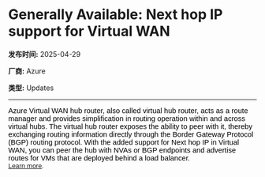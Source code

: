 # Generally Available: Next hop IP support for Virtual WAN

**发布时间:** 2025-04-29

**厂商:** Azure

**类型:** Updates

---
<div style="font-family: Arial; font-size: 10pt;"><span style="font-family: Calibri, sans-serif; font-size: 11pt; color: rgb(0, 0, 0);">Azure Virtual WAN hub
router, also called virtual hub router, acts as a route manager and provides
simplification in routing operation within and across virtual hubs. The virtual
hub router exposes the ability to peer with it, thereby exchanging routing information
directly through the Border Gateway Protocol (BGP) routing protocol. With the
added support for Next hop IP in Virtual WAN, you can peer the hub with NVAs or
BGP endpoints and advertise routes for VMs that are deployed behind a load balancer.</span></div><div style="font-family: Arial; font-size: 10pt;"><a href="https://aka.ms/nexthopip">Learn more</a>.</div>